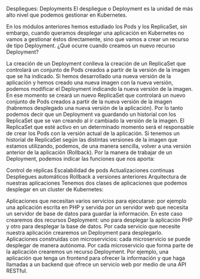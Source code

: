 Despliegues: Deployments
El despliegue o Deployment es la unidad de más alto nivel que podemos gestionar en Kubernetes.

En los módulos anteriores hemos estudiado los Pods y los ReplicaSet, sin embargo, cuando queramos desplegar una aplicación en Kubernetes no vamos a gestionar éstos directamente, sino que vamos a crear un recurso de tipo Deployment. ¿Qué ocurre cuando creamos un nuevo recurso Deployment?

La creación de un Deployment conlleva la creación de un ReplicaSet que controlará un conjunto de Pods creados a partir de la versión de la imagen que se ha indicado.
Si hemos desarrollado una nueva versión de la aplicación y hemos creado una nueva imagen con la nueva versión, podemos modificar el Deployment indicando la nueva versión de la imagen. En ese momento se creará un nuevo ReplicaSet que controlará un nuevo conjunto de Pods creados a partir de la nueva versión de la imagen (habremos desplegado una nueva versión de la aplicación).
Por lo tanto podemos decir que un Deployment va guardando un historial con los ReplicaSet que se van creando al ir cambiado la versión de la imagen. El ReplicaSet que esté activo en un determinado momento será el responsable de crear los Pods con la versión actual de la aplicación.
Si tenemos un historial de ReplicaSet según las distintas versiones de la imagen que estamos utilizando, podemos, de una manera sencilla, volver a una versión anterior de la aplicación (Rollback).
Por la manera de trabajar de un Deployment, podemos indicar las funciones que nos aporta:

Control de réplicas
Escalabilidad de pods
Actualizaciones continuas
Despliegues automáticos
Rollback a versiones anteriores
Arquitectura de nuestras aplicaciones
Tenemos dos clases de aplicaciones que podemos desplegar en un cluster de Kubernetes:

Aplicaciones que necesitan varios servicios para ejecutarse: por ejemplo una aplicación escrita en PHP y servida por un servidor web que necesita un servidor de base de datos para guardar la información. En este caso crearemos dos recursos Deployment: uno para desplegar la aplicación PHP y otro para desplegar la base de datos. Por cada servicio que necesite nuestra aplicación crearemos un Deployment para desplegarlo.
Aplicaciones construidas con microservicios: cada microservicio se puede desplegar de manera autónoma. Por cada microservicio que forma parte de la aplicación crearemos un recurso Deployment. Por ejemplo, una aplicación que tenga un frontend para ofrecer la información y que haga llamadas a un backend que ofrece un servicio web por medio de una API RESTful.